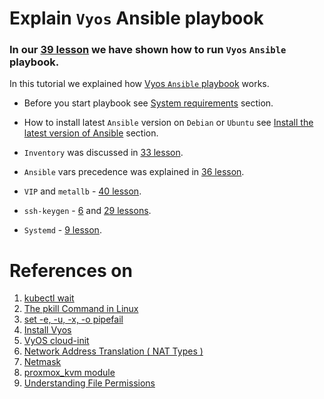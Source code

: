 # Explain `Vyos` Ansible playbook

### In our [39 lesson](../39_setting_up_production_like_kubernetes_cluster_part_4_14_dec_2022#create-vyos-vm-on-proxmox-node-via-ansible-playbook) we have shown how to run `Vyos` `Ansible` playbook.

In this tutorial we explained how [Vyos `Ansible` playbook](https://github.com/Alliedium/awesome-proxmox/tree/main/vyos-proxmox-kvm#create-vyos-vms-on-proxmox-node-via-ansible-playbooks) works. 

  * Before you start playbook see [System requirements](https://github.com/Alliedium/awesome-proxmox/tree/main/vyos-proxmox-kvm#prerequisites) section.
  * How to install latest `Ansible` version on `Debian` or `Ubuntu` see [Install the latest version of Ansible](https://github.com/Alliedium/awesome-ansible#setting-up-config-machine) section.

  * `Inventory` was discussed in [33 lesson](../33_ansible_basic-concepts-simple-examples-part-1_24-nov-2022#ansible-basic-concepts-and-simple-examples-part-1).
  * `Ansible` vars precedence was explained in [36 lesson](../36_ansible_basic-concepts-simple-examples-part-3_06-dec-2022/README.md).
  * `VIP` and `metallb` - [40 lesson](../40_setting_up_production_like_kubernetes_cluster_part_5_15_dec_2022#7-show-how-metallb-loadbalancer-work).
  * `ssh-keygen` - [6](../06_proxmox_lvm_resize_disk_ssh_access_backups_25-aug-2022#using-ssh-agent) and [29 lessons](../29_kubernetes_setting_up_k3s_prod_like_configuring_opnsense_creating_k3s_nodes_part_2-10_nov_2022#3-on-your-workstation-in-terminal-generate-ssh-keys).
  * `Systemd` - [9 lesson](../09_proxmox_fstrim_cloudinit_ansible_lvm_08-sep-2022/README.md).

# References on #

1. [kubectl wait](https://kubernetes.io/docs/reference/generated/kubectl/kubectl-commands#wait)
2. [The pkill Command in Linux](https://linuxhint.com/the-pkill-command-in-linux/)
3. [set -e, -u, -x, -o pipefail](https://gist.github.com/mohanpedala/1e2ff5661761d3abd0385e8223e16425)
4. [Install Vyos](https://docs.vyos.io/en/latest/installation/install.html)
5. [VyOS cloud-init](https://docs.vyos.io/en/latest/automation/cloud-init.html)
6. [Network Address Translation ( NAT Types )](https://utechnoworld.com/network-address-translation-nat-types/)
7. [Netmask](https://jodies.de/ipcalc)
8. [proxmox_kvm module](https://docs.ansible.com/ansible/2.9/modules/proxmox_kvm_module.html)
9. [Understanding File Permissions](https://www.multacom.com/faq/password_protection/file_permissions.htm)
